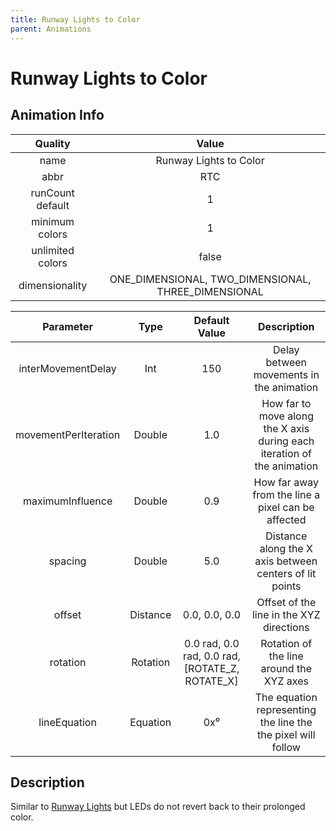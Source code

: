 ```yaml
---
title: Runway Lights to Color
parent: Animations
---
```


<!-- THIS FILE IS AUTOMATICALLY GENERATED -->
<!-- MAKE CHANGES TO THE AnimationInfo INSTANCE ASSOCIATED WITH THIS ANIMATION -->

# Runway Lights to Color

## Animation Info

|Quality|Value|
|:-:|:-:|
|name|Runway Lights to Color|
|abbr|RTC|
|runCount default|1|
|minimum colors|1|
|unlimited colors|false|
|dimensionality|ONE_DIMENSIONAL, TWO_DIMENSIONAL, THREE_DIMENSIONAL|

|Parameter|Type|Default Value|Description|
|:-:|:-:|:-:|:-:|
|interMovementDelay|Int|150|Delay between movements in the animation|
|movementPerIteration|Double|1.0|How far to move along the X axis during each iteration of the animation|
|maximumInfluence|Double|0.9|How far away from the line a pixel can be affected|
|spacing|Double|5.0|Distance along the X axis between centers of lit points|
|offset|Distance|0.0, 0.0, 0.0|Offset of the line in the XYZ directions|
|rotation|Rotation|0.0 rad, 0.0 rad, 0.0 rad, [ROTATE_Z, ROTATE_X]|Rotation of the line around the XYZ axes|
|lineEquation|Equation|0x⁰|The equation representing the line the the pixel will follow|

## Description
Similar to [Runway Lights](Runway-Lights) but LEDs do not revert back to their prolonged color.

